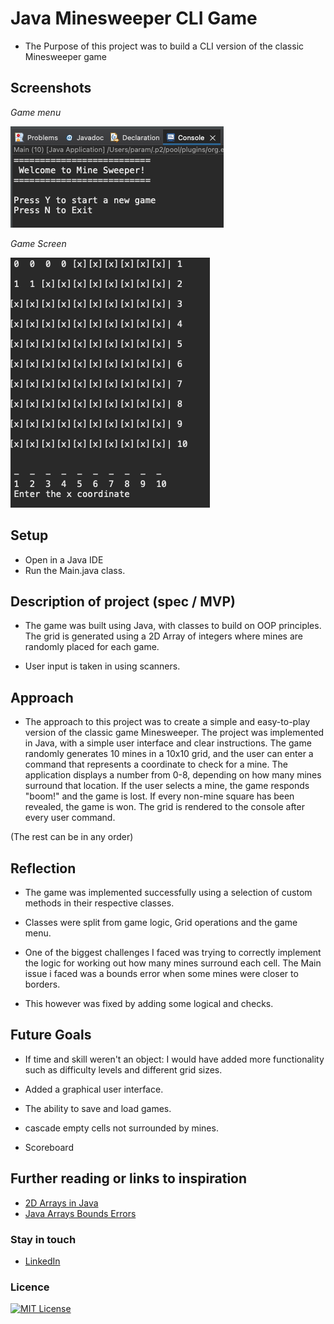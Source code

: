 # Java Minesweeper CLI Game

- The Purpose of this project was to build a CLI version of the classic Minesweeper game

## Screenshots

_Game menu_

![Menu](./images/minesweeper1.png "Minesweeper Menu")

_Game Screen_

![Menu](./images/MS3.png "Minesweeper Game")

## Setup

- Open in a Java IDE
- Run the Main.java class.

## Description of project (spec / MVP)

- The game was built using Java, with classes to build on OOP principles. The grid is generated using a 2D Array of integers where mines are randomly placed for each game.

- User input is taken in using scanners.

## Approach

- The approach to this project was to create a simple and easy-to-play version of the classic game Minesweeper. The project was implemented in Java, with a simple user interface and clear instructions. The game randomly generates 10 mines in a 10x10 grid, and the user can enter a command that represents a coordinate to check for a mine. The application displays a number from 0-8, depending on how many mines surround that location. If the user selects a mine, the game responds "boom!" and the game is lost. If every non-mine square has been revealed, the game is won. The grid is rendered to the console after every user command.

(The rest can be in any order)

## Reflection

- The game was implemented successfully using a selection of custom methods in their respective classes.

- Classes were split from game logic, Grid operations and the game menu.

- One of the biggest challenges I faced was trying to correctly implement the logic for working out how many mines surround each cell. The Main issue i faced was a bounds error when some mines were closer to borders.

- This however was fixed by adding some logical and checks.

## Future Goals

- If time and skill weren't an object: I would have added more functionality such as difficulty levels and different grid sizes.

- Added a graphical user interface.
- The ability to save and load games.
- cascade empty cells not surrounded by mines.
- Scoreboard

## Further reading or links to inspiration

- [2D Arrays in Java ](https://www.geeksforgeeks.org/multidimensional-arrays-in-java/)
- [Java Arrays Bounds Errors](https://www.educative.io/answers/what-is-the-arrayindexoutofbounds-exception-in-java)

### Stay in touch

- [LinkedIn](https://www.linkedin.com/in/paramsinghau/)

### Licence

[![MIT License](https://img.shields.io/badge/License-MIT-green.svg)](https://choosealicense.com/licenses/mit/)
